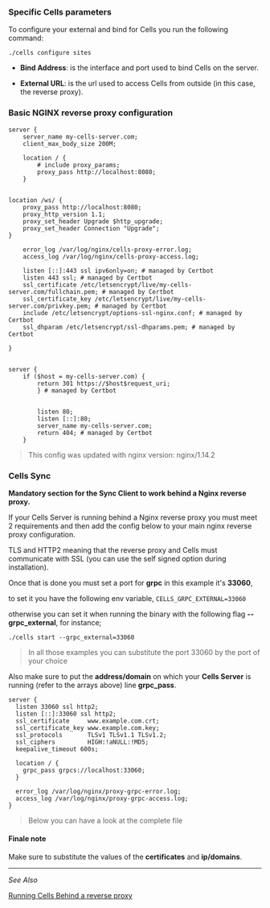 ### Specific Cells parameters

To configure your external and bind for Cells you run the following command:

```
./cells configure sites
```

* **Bind Address**: is the interface and port used to bind Cells on the server.

* **External URL**: is the url used to access Cells from outside (in this case, the reverse proxy).

### Basic NGINX reverse proxy configuration

```nginx
server {
    server_name my-cells-server.com;
    client_max_body_size 200M;

    location / {
        # include proxy_params;
        proxy_pass http://localhost:8080;
    }


location /ws/ {
    proxy_pass http://localhost:8080;
    proxy_http_version 1.1;
    proxy_set_header Upgrade $http_upgrade;
    proxy_set_header Connection "Upgrade";
}

    error_log /var/log/nginx/cells-proxy-error.log;
    access_log /var/log/nginx/cells-proxy-access.log;

    listen [::]:443 ssl ipv6only=on; # managed by Certbot
    listen 443 ssl; # managed by Certbot
    ssl_certificate /etc/letsencrypt/live/my-cells-server.com/fullchain.pem; # managed by Certbot
    ssl_certificate_key /etc/letsencrypt/live/my-cells-server.com/privkey.pem; # managed by Certbot
    include /etc/letsencrypt/options-ssl-nginx.conf; # managed by Certbot
    ssl_dhparam /etc/letsencrypt/ssl-dhparams.pem; # managed by Certbot

}


server {
    if ($host = my-cells-server.com) {
        return 301 https://$host$request_uri;
        } # managed by Certbot


        listen 80;
        listen [::]:80;
        server_name my-cells-server.com;
        return 404; # managed by Certbot
    }
```

> This config was updated with nginx version: nginx/1.14.2

### Cells Sync

**Mandatory section for the Sync Client to work behind a Nginx reverse proxy.**

If your Cells Server is running behind a Nginx reverse proxy you must meet 2 requirements and then add the config below to your main nginx reverse proxy configuration.

TLS and HTTP2 meaning that the reverse proxy and Cells must communicate with SSL (you can use the self signed option during installation).

Once that is done you must set a port for **grpc** in this example it's **33060**,

to set it you have the following env variable, `CELLS_GRPC_EXTERNAL=33060`

otherwise you can set it when running the binary with the following flag **--grpc_external**, for instance;

`./cells start --grpc_external=33060`



> In all those examples you can substitute the port 33060 by the port of your choice

Also make sure to put the **address/domain** on which your **Cells Server** is running (refer to the arrays above) line **grpc_pass**.

```nginx
server {
  listen 33060 ssl http2;
  listen [::]:33060 ssl http2;
  ssl_certificate     www.example.com.crt;
  ssl_certificate_key www.example.com.key;
  ssl_protocols       TLSv1 TLSv1.1 TLSv1.2;
  ssl_ciphers         HIGH:!aNULL:!MD5;
  keepalive_timeout 600s;
  
  location / {
    grpc_pass grpcs://localhost:33060;
  }
  
  error_log /var/log/nginx/proxy-grpc-error.log;
  access_log /var/log/nginx/proxy-grpc-access.log;
}
```

> Below you can have a look at the complete file

#### Finale note

Make sure to substitute the values of the **certificates** and **ip/domains**.

--------------------------------------------------------------------------------------------------------
_See Also_

[Running Cells Behind a reverse proxy](../../cells/v2/run-cells-behind-proxy)